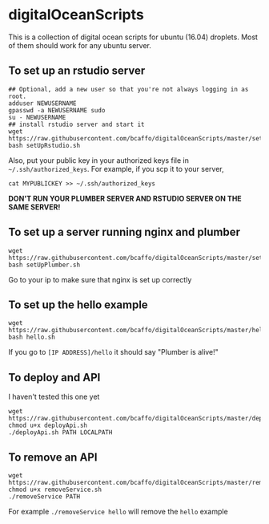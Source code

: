 # digitalOceanScripts

This is a collection of digital ocean scripts for ubuntu (16.04) droplets. Most of them should work for any ubuntu server.


## To set up an rstudio server 
```
## Optional, add a new user so that you're not always logging in as root.
adduser NEWUSERNAME
gpasswd -a NEWUSERNAME sudo
su - NEWUSERNAME
## install rstudio server and start it
wget https://raw.githubusercontent.com/bcaffo/digitalOceanScripts/master/setUpRstudio.sh
bash setUpRstudio.sh
```
Also, put your public key in your authorized keys file in `~/.ssh/authorized_keys`. For example,
if you scp it to your server, 
```
cat MYPUBLICKEY >> ~/.ssh/authorized_keys
```


**DON'T RUN YOUR PLUMBER SERVER AND RSTUDIO SERVER ON THE SAME SERVER!**

## To set up a server running nginx and plumber

```
wget https://raw.githubusercontent.com/bcaffo/digitalOceanScripts/master/setUpPlumber.sh
bash setUpPlumber.sh
```

Go to your ip to make sure that nginx is set up correctly

## To set up the hello example 

```
wget https://raw.githubusercontent.com/bcaffo/digitalOceanScripts/master/hello.sh
bash hello.sh
```

If you go to `[IP ADDRESS]/hello` it should say "Plumber is alive!"

## To deploy and API
I haven't tested this one yet
```
wget https://raw.githubusercontent.com/bcaffo/digitalOceanScripts/master/deployApi.sh
chmod u+x deployApi.sh
./deployApi.sh PATH LOCALPATH
```

## To remove an API
```
wget https://raw.githubusercontent.com/bcaffo/digitalOceanScripts/master/removeService.sh
chmod u+x removeService.sh
./removeService PATH
```
For example `./removeService hello` will remove the `hello` example


